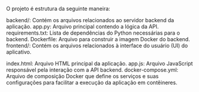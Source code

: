 O projeto é estrutura da seguinte maneira:

backend/: Contém os arquivos relacionados ao servidor backend da aplicação.
app.py: Arquivo principal contendo a lógica da API.
requirements.txt: Lista de dependências do Python necessárias para o backend.
Dockerfile: Arquivo para construir a imagem Docker do backend.
frontend/: Contém os arquivos relacionados à interface do usuário (UI) do aplicativo.

index.html: Arquivo HTML principal da aplicação.
app.js: Arquivo JavaScript responsável pela interação com a API backend.
docker-compose.yml: Arquivo de composição Docker que define os serviços e suas configurações para facilitar a execução da aplicação em contêineres.

